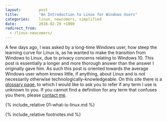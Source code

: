```yaml
---
layout:        post
title:         "An Introduction to Linux for Windows Users"
categories:    linux, newcomers, simplified
date:          2016-02-29 +1000
redirect_from:
  - /linux-newcomers/
---
```


A few days ago, I was asked by a long-time Windows user, how steep the learning curve for Linux is, as he wanted to make the transition from Windows to Linux, due to privacy concerns relating to Windows 10. This post is essentially a longer and more thorough answer than the answer I originally gave him. As such this post is oriented towards the average Windows user whom knows little, if anything, about Linux and is not necessarily otherwise technologically-knowledgeable. On this site there is a [glossary page](/glossary/), to which I would like to ask you to refer if any term I use is unknown to you. If you cannot find a definition for any term that confuses you there, please [contact me](/contributing/).

{% include_relative 01-what-is-linux.md %}

{% include_relative footnotes.md %}
